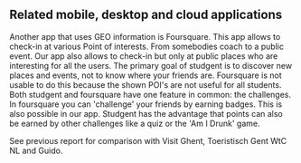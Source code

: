 
## Related mobile, desktop and cloud applications 

Another app that uses GEO information is Foursquare. This app allows to check-in at various Point of interests. From somebodies coach to a public event. Our app also allows to check-in but only at public places who are interesting for all the users. The primary goal of studgent is to discover new places and events, not to know where your friends are. Foursquare is not usable to do this because the shown POI's are not useful for all students.
Both studgent and foursquare have one feature in common: the challenges. In foursquare you can 'challenge' your friends by earning badges. This is also possible in our app. Studgent has the advantage that points can also be earned by other challenges like a quiz or the 'Am I Drunk' game. 

See previous report for comparison with Visit Ghent, Toeristisch Gent WtC NL and Guido.
